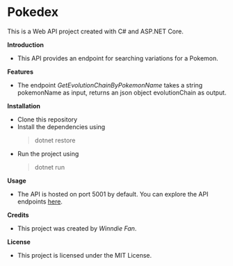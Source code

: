 # Pokedex
This is a Web API project created with C# and ASP.NET Core.

**Introduction**
- This API provides an endpoint for searching variations for a Pokemon.

**Features**
-  The endpoint *GetEvolutionChainByPokemonName* takes a string pokemonName as input, returns an json object evolutionChain as output.

**Installation**
- Clone this repository
- Install the dependencies using
  > dotnet restore
- Run the project using
  > dotnet run

**Usage**
- The API is hosted on port 5001 by default. You can explore the API endpoints [here](http://localhost:5001/swagger/index.html).

**Credits**
- This project was created by *Winndie Fan*.

**License**
- This project is licensed under the MIT License.
